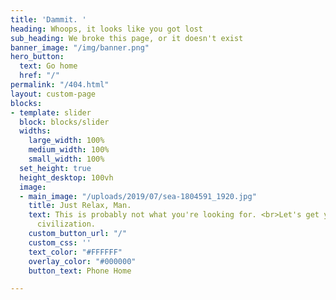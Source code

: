 ```yaml
---
title: 'Dammit. '
heading: Whoops, it looks like you got lost
sub_heading: We broke this page, or it doesn't exist
banner_image: "/img/banner.png"
hero_button:
  text: Go home
  href: "/"
permalink: "/404.html"
layout: custom-page
blocks:
- template: slider
  block: blocks/slider
  widths:
    large_width: 100%
    medium_width: 100%
    small_width: 100%
  set_height: true
  height_desktop: 100vh
  image:
  - main_image: "/uploads/2019/07/sea-1804591_1920.jpg"
    title: Just Relax, Man.
    text: This is probably not what you're looking for. <br>Let's get you back to
      civilization.
    custom_button_url: "/"
    custom_css: ''
    text_color: "#FFFFFF"
    overlay_color: "#000000"
    button_text: Phone Home

---
```


